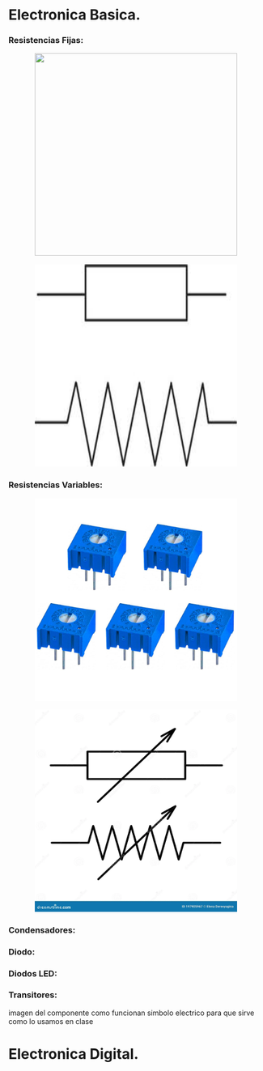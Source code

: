 # Electronica Basica.

### __Resistencias Fijas:__
<p align="center">
<img src="Imagenes/resistencia_fijas (1).avif" width="400" height="400" height="400" />                                                     </p>
 
<p align="center">
<img src="Imagenes/simbolo_resisitencia.jpg" width="400" height="400" />
</p>


### __Resistencias Variables:__

 <p align="center">
<img src="Imagenes/resistencias_variables.jpg" width="400" height="400" height="400" />                                                     </p>
 
 
 <p align="center">
<img src="Imagenes/simbolo_resistencia variable.webp" width="400" height="400" />
</p>      




### __Condensadores:__



### __Diodo:__



### __Diodos LED:__




### __Transitores:__


imagen del componente
 como funcionan
simbolo electrico
para que sirve
como lo usamos en clase





# Electronica Digital.
